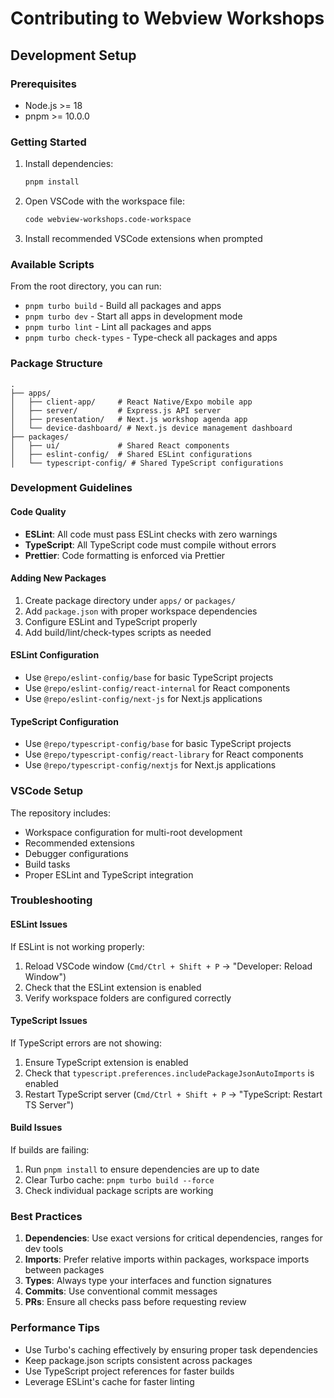 # Contributing to Webview Workshops

## Development Setup

### Prerequisites

- Node.js >= 18
- pnpm >= 10.0.0

### Getting Started

1. Install dependencies:

   ```bash
   pnpm install
   ```

2. Open VSCode with the workspace file:

   ```bash
   code webview-workshops.code-workspace
   ```

3. Install recommended VSCode extensions when prompted

### Available Scripts

From the root directory, you can run:

- `pnpm turbo build` - Build all packages and apps
- `pnpm turbo dev` - Start all apps in development mode
- `pnpm turbo lint` - Lint all packages and apps
- `pnpm turbo check-types` - Type-check all packages and apps

### Package Structure

```
.
├── apps/
│   ├── client-app/     # React Native/Expo mobile app
│   ├── server/         # Express.js API server
│   ├── presentation/   # Next.js workshop agenda app
│   └── device-dashboard/ # Next.js device management dashboard
├── packages/
│   ├── ui/             # Shared React components
│   ├── eslint-config/  # Shared ESLint configurations
│   └── typescript-config/ # Shared TypeScript configurations
```

### Development Guidelines

#### Code Quality

- **ESLint**: All code must pass ESLint checks with zero warnings
- **TypeScript**: All TypeScript code must compile without errors
- **Prettier**: Code formatting is enforced via Prettier

#### Adding New Packages

1. Create package directory under `apps/` or `packages/`
2. Add `package.json` with proper workspace dependencies
3. Configure ESLint and TypeScript properly
4. Add build/lint/check-types scripts as needed

#### ESLint Configuration

- Use `@repo/eslint-config/base` for basic TypeScript projects
- Use `@repo/eslint-config/react-internal` for React components
- Use `@repo/eslint-config/next-js` for Next.js applications

#### TypeScript Configuration

- Use `@repo/typescript-config/base` for basic TypeScript projects
- Use `@repo/typescript-config/react-library` for React components
- Use `@repo/typescript-config/nextjs` for Next.js applications

### VSCode Setup

The repository includes:

- Workspace configuration for multi-root development
- Recommended extensions
- Debugger configurations
- Build tasks
- Proper ESLint and TypeScript integration

### Troubleshooting

#### ESLint Issues

If ESLint is not working properly:

1. Reload VSCode window (`Cmd/Ctrl + Shift + P` → "Developer: Reload Window")
2. Check that the ESLint extension is enabled
3. Verify workspace folders are configured correctly

#### TypeScript Issues

If TypeScript errors are not showing:

1. Ensure TypeScript extension is enabled
2. Check that `typescript.preferences.includePackageJsonAutoImports` is enabled
3. Restart TypeScript server (`Cmd/Ctrl + Shift + P` → "TypeScript: Restart TS Server")

#### Build Issues

If builds are failing:

1. Run `pnpm install` to ensure dependencies are up to date
2. Clear Turbo cache: `pnpm turbo build --force`
3. Check individual package scripts are working

### Best Practices

1. **Dependencies**: Use exact versions for critical dependencies, ranges for dev tools
2. **Imports**: Prefer relative imports within packages, workspace imports between packages
3. **Types**: Always type your interfaces and function signatures
4. **Commits**: Use conventional commit messages
5. **PRs**: Ensure all checks pass before requesting review

### Performance Tips

- Use Turbo's caching effectively by ensuring proper task dependencies
- Keep package.json scripts consistent across packages
- Use TypeScript project references for faster builds
- Leverage ESLint's cache for faster linting

